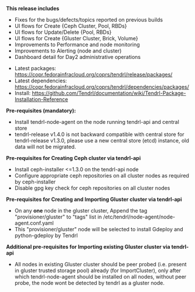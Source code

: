 **This release includes**

* Fixes for the bugs/defects/topics reported on previous builds
* UI flows for Create {Ceph Cluster, Pool, RBDs}
* UI flows for Update/Delete {Pool, RBDs}
* UI flows for Create {Gluster Cluster, Brick, Volume}
* Improvements to Performance and node monitoring 
* Improvements to Alerting (node and cluster)
* Dashboard detail for Day2 administrative operations


- Latest packages: https://copr.fedorainfracloud.org/coprs/tendrl/release/packages/
- Latest dependencies: https://copr.fedorainfracloud.org/coprs/tendrl/dependencies/packages/
- Install: https://github.com/Tendrl/documentation/wiki/Tendrl-Package-Installation-Reference


**Pre-requisites (mandatory):**
- Install tendrl-node-agent on the node running tendrl-api and central store
- tendrl-release v1.4.0 is not backward compatible with central store for tendrl-release v1.3.0, please use a new central store (etcd) instance, old data will not be migrated.

**Pre-requisites for Creating Ceph cluster via tendrl-api**
- Install ceph-installer <=1.3.0 on the tendrl-api node
- Configure appropriate ceph repositories on all cluster nodes as required by ceph-installer
- Disable gpg key check for ceph repositories on all cluster nodes

**Pre-requisites for Creating and Importing Gluster cluster via tendrl-api**
- On any **one** node in the gluster cluster, Append the tag "provisioner/gluster" to "tags" list in /etc/tendrl/node-agent/node-agent.conf.yaml 
- This "provisioner/gluster" node will be selected to install Gdeploy and python-gdeploy by Tendrl

**Additional pre-requisites for Importing existing Gluster cluster via tendrl-api**
- All nodes in existing Gluster cluster should be peer probed (i.e. present in gluster trusted storage pool) already (for ImportCluster), only after which tendrl-node-agent should be installed on all nodes, without peer probe, the node wont be detected by tendrl as a gluster node.